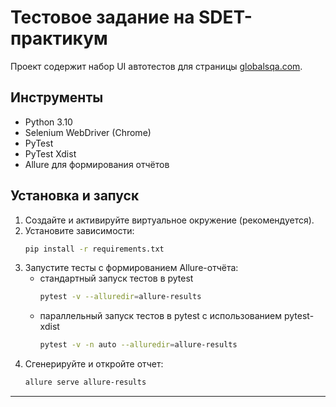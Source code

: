 # Тестовое задание на SDET-практикум

Проект содержит набор UI автотестов для страницы [globalsqa.com](https://www.globalsqa.com/angularJs-protractor/BankingProject/#/manager).

## Инструменты

- Python 3.10
- Selenium WebDriver (Chrome)
- PyTest
- PyTest Xdist
- Allure для формирования отчётов


## Установка и запуск

1. Создайте и активируйте виртуальное окружение (рекомендуется).
2. Установите зависимости:
   ```bash
   pip install -r requirements.txt
3. Запустите тесты с формированием Allure-отчёта:
   - стандартный запуск тестов в pytest
      ```bash   
      pytest -v --alluredir=allure-results
   
   - параллельный запуск тестов в pytest с использованием pytest-xdist
      ```bash
      pytest -v -n auto --alluredir=allure-results
4. Сгенерируйте и откройте отчет:
   ```bash
   allure serve allure-results
---



   


